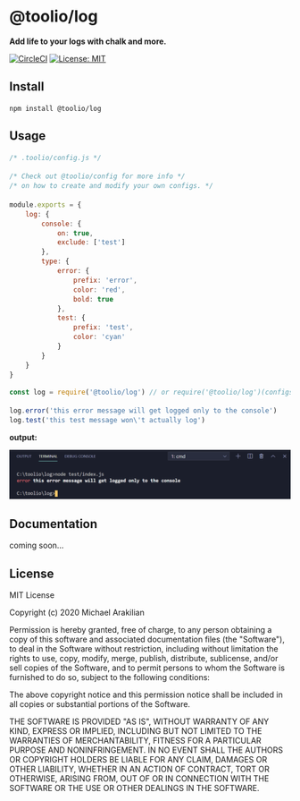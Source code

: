 # @toolio/log

**Add life to your logs with chalk and more.**

[![CircleCI](https://circleci.com/gh/tooliojs/log.svg?style=shield)](https://circleci.com/gh/tooliojs/log)
[![License: MIT](https://img.shields.io/badge/License-MIT-blue.svg)](https://github.com/tooliojs/log/blob/master/LICENSE.md)

## Install
```
npm install @toolio/log
```

## Usage
```js
/* .toolio/config.js */

/* Check out @toolio/config for more info */
/* on how to create and modify your own configs. */

module.exports = {
    log: {
        console: {
            on: true,
            exclude: ['test']
        },
        type: {
            error: {
                prefix: 'error',
                color: 'red',
                bold: true
            },
            test: {
                prefix: 'test',
                color: 'cyan'
            }
        }
    }
}
```
```js
const log = require('@toolio/log') // or require('@toolio/log')(configs)

log.error('this error message will get logged only to the console')
log.test('this test message won\'t actually log')
```
**output:**

![@toolio/log example output.](https://raw.githubusercontent.com/arakilian0/images/master/toolio-log-usage-v2.png "@toolio/log example output.")

## Documentation
coming soon...

## License

MIT License

Copyright (c) 2020 Michael Arakilian

Permission is hereby granted, free of charge, to any person obtaining a copy
of this software and associated documentation files (the "Software"), to deal
in the Software without restriction, including without limitation the rights
to use, copy, modify, merge, publish, distribute, sublicense, and/or sell
copies of the Software, and to permit persons to whom the Software is
furnished to do so, subject to the following conditions:

The above copyright notice and this permission notice shall be included in all
copies or substantial portions of the Software.

THE SOFTWARE IS PROVIDED "AS IS", WITHOUT WARRANTY OF ANY KIND, EXPRESS OR
IMPLIED, INCLUDING BUT NOT LIMITED TO THE WARRANTIES OF MERCHANTABILITY,
FITNESS FOR A PARTICULAR PURPOSE AND NONINFRINGEMENT. IN NO EVENT SHALL THE
AUTHORS OR COPYRIGHT HOLDERS BE LIABLE FOR ANY CLAIM, DAMAGES OR OTHER
LIABILITY, WHETHER IN AN ACTION OF CONTRACT, TORT OR OTHERWISE, ARISING FROM,
OUT OF OR IN CONNECTION WITH THE SOFTWARE OR THE USE OR OTHER DEALINGS IN THE
SOFTWARE.